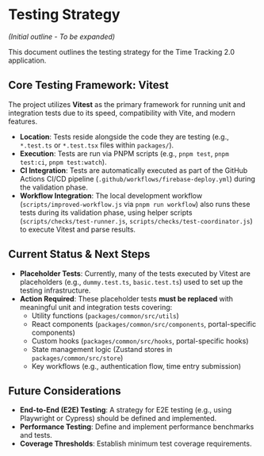 # Testing Strategy

*(Initial outline - To be expanded)*

This document outlines the testing strategy for the Time Tracking 2.0 application.

## Core Testing Framework: Vitest

The project utilizes **Vitest** as the primary framework for running unit and integration tests due to its speed, compatibility with Vite, and modern features.

*   **Location**: Tests reside alongside the code they are testing (e.g., `*.test.ts` or `*.test.tsx` files within `packages/`).
*   **Execution**: Tests are run via PNPM scripts (e.g., `pnpm test`, `pnpm test:ci`, `pnpm test:watch`).
*   **CI Integration**: Tests are automatically executed as part of the GitHub Actions CI/CD pipeline (`.github/workflows/firebase-deploy.yml`) during the validation phase.
*   **Workflow Integration**: The local development workflow (`scripts/improved-workflow.js` via `pnpm run workflow`) also runs these tests during its validation phase, using helper scripts (`scripts/checks/test-runner.js`, `scripts/checks/test-coordinator.js`) to execute Vitest and parse results.

## Current Status & Next Steps

*   **Placeholder Tests**: Currently, many of the tests executed by Vitest are placeholders (e.g., `dummy.test.ts`, `basic.test.ts`) used to set up the testing infrastructure.
*   **Action Required**: These placeholder tests **must be replaced** with meaningful unit and integration tests covering:
    *   Utility functions (`packages/common/src/utils`)
    *   React components (`packages/common/src/components`, portal-specific components)
    *   Custom hooks (`packages/common/src/hooks`, portal-specific hooks)
    *   State management logic (Zustand stores in `packages/common/src/store`)
    *   Key workflows (e.g., authentication flow, time entry submission)

## Future Considerations

*   **End-to-End (E2E) Testing**: A strategy for E2E testing (e.g., using Playwright or Cypress) should be defined and implemented.
*   **Performance Testing**: Define and implement performance benchmarks and tests.
*   **Coverage Thresholds**: Establish minimum test coverage requirements. 
